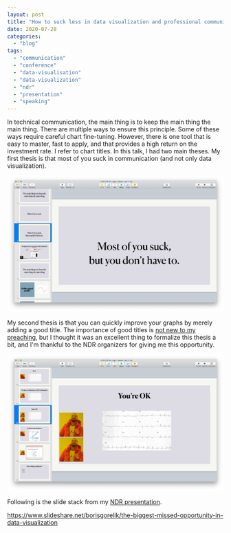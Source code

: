 ```yaml
---
layout: post
title: "How to suck less in data visualization and professional communication"
date: 2020-07-28
categories: 
  - "blog"
tags: 
  - "communication"
  - "conference"
  - "data-visualisation"
  - "data-visualization"
  - "ndr"
  - "presentation"
  - "speaking"
---
```


In technical communication, the main thing is to keep the main thing the main thing. There are multiple ways to ensure this principle. Some of these ways require careful chart fine-tuning. However, there is one tool that is easy to master, fast to apply, and that provides a high return on the investment rate. I refer to chart titles. In this talk, I had two main theses. My first thesis is that most of you suck in communication (and not only data visualization).

![](/assets/images/2020/07/image-2.png?w=1024)

My second thesis is that you can quickly improve your graphs by merely adding a good title. The importance of good titles is [not new to my preaching](https://gorelik.net/2018/06/25/c-for-conclusion/), but I thought it was an excellent thing to formalize this thesis a bit, and I'm thankful to the NDR organizers for giving me this opportunity.

![](/assets/images/2020/07/image-3.png?w=1024)

Following is the slide stack from my [NDR presentation](https://ndrconf.ai/).

https://www.slideshare.net/borisgorelik/the-biggest-missed-opportunity-in-data-visualization
